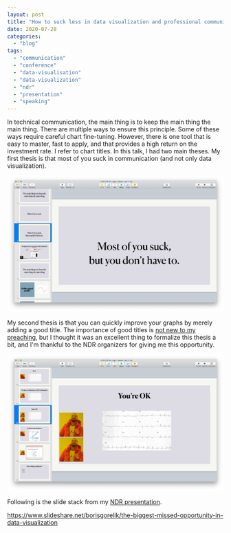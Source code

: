 ```yaml
---
layout: post
title: "How to suck less in data visualization and professional communication"
date: 2020-07-28
categories: 
  - "blog"
tags: 
  - "communication"
  - "conference"
  - "data-visualisation"
  - "data-visualization"
  - "ndr"
  - "presentation"
  - "speaking"
---
```


In technical communication, the main thing is to keep the main thing the main thing. There are multiple ways to ensure this principle. Some of these ways require careful chart fine-tuning. However, there is one tool that is easy to master, fast to apply, and that provides a high return on the investment rate. I refer to chart titles. In this talk, I had two main theses. My first thesis is that most of you suck in communication (and not only data visualization).

![](/assets/images/2020/07/image-2.png?w=1024)

My second thesis is that you can quickly improve your graphs by merely adding a good title. The importance of good titles is [not new to my preaching](https://gorelik.net/2018/06/25/c-for-conclusion/), but I thought it was an excellent thing to formalize this thesis a bit, and I'm thankful to the NDR organizers for giving me this opportunity.

![](/assets/images/2020/07/image-3.png?w=1024)

Following is the slide stack from my [NDR presentation](https://ndrconf.ai/).

https://www.slideshare.net/borisgorelik/the-biggest-missed-opportunity-in-data-visualization
